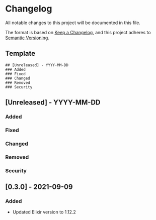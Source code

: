 # Changelog

All notable changes to this project will be documented in this file.

The format is based on [Keep a Changelog](https://keepachangelog.com/en/1.0.0/),
and this project adheres to [Semantic Versioning](https://semver.org/spec/v2.0.0.html).

## Template

```
## [Unreleased] - YYYY-MM-DD
### Added
### Fixed
### Changed
### Removed
### Security
```

## [Unreleased] - YYYY-MM-DD
### Added
### Fixed
### Changed
### Removed
### Security

## [0.3.0] - 2021-09-09

### Added
* Updated Elixir version to 1.12.2
